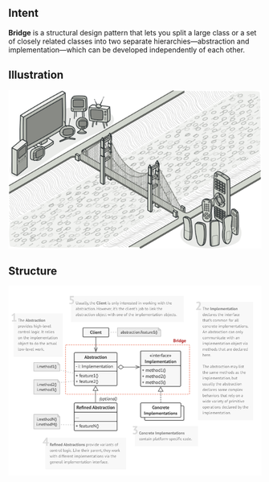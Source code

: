 ## Intent
**Bridge** is a structural design pattern that lets you split a large class or a set of closely related classes into two separate hierarchies—abstraction and implementation—which can be developed independently of each other.

## Illustration
![Illustration](illustration.png)

## Structure
![Source code structure](structure.png)
